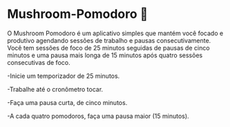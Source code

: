 # Mushroom-Pomodoro 🍄 
O Mushroom Pomodoro é um aplicativo simples que mantém você focado e produtivo agendando sessões de trabalho e pausas consecutivamente. Você tem sessões de foco de 25 minutos seguidas de pausas de cinco minutos e uma pausa mais longa de 15 minutos após quatro sessões consecutivas de foco.

-Inicie um temporizador de 25 minutos.

-Trabalhe até o cronômetro tocar.

-Faça uma pausa curta, de cinco minutos.

-A cada quatro pomodoros, faça uma pausa maior (15 minutos).
